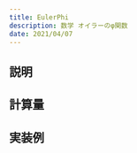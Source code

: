 ```yaml
---
title: EulerPhi
description: 数学 オイラーのφ関数
date: 2021/04/07
---
```


## 説明

## 計算量

## 実装例

```cpp import=/assets/Library/math/eulerphi.cpp
```

